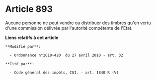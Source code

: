 # Article 893

Aucune personne ne peut vendre ou distribuer des timbres qu'en vertu d'une commission délivrée par l'autorité compétente de
l'Etat.

**Liens relatifs à cet article**

	**Modifié par**:

	  - Ordonnance n°2010-420  du 27 avril 2010 - art. 32

	**Cité par**:

	  - Code général des impôts, CGI. - art. 1840 R (V)
